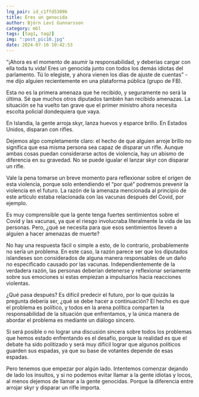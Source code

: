 ```yaml
---
lng_pair: id_c1ffd5309b
title: Eres un genocida
author: Björn Leví Gunnarsson
category: mbl
tags: [tag1, tag2]
img: ":post_pic10.jpg"
date: 2024-07-16 10:42:53
---
```

“¡Ahora es el momento de asumir la responsabilidad, y deberías cargar con ella toda tu vida! Eres un genocida junto con todos los demás idiotas del parlamento. Tú lo elegiste, y ahora vienen los días de ajuste de cuentas” - me dijo alguien recientemente en una plataforma pública (grupo de FB).

Esta no es la primera amenaza que he recibido, y seguramente no será la última. Sé que muchos otros diputados también han recibido amenazas. La situación se ha vuelto tan grave que el primer ministro ahora necesita escolta policial dondequiera que vaya.

En Islandia, la gente arroja skyr, lanza huevos y esparce brillo. En Estados Unidos, disparan con rifles.

Dejemos algo completamente claro: el hecho de que alguien arroje brillo no significa que esa misma persona sea capaz de disparar un rifle. Aunque ambas cosas puedan considerarse actos de violencia, hay un abismo de diferencia en su gravedad. No se puede igualar el lanzar skyr con disparar un rifle.

Vale la pena tomarse un breve momento para reflexionar sobre el origen de esta violencia, porque solo entendiendo el “por qué” podremos prevenir la violencia en el futuro. La razón de la amenaza mencionada al principio de este artículo estaba relacionada con las vacunas después del Covid, por ejemplo.

Es muy comprensible que la gente tenga fuertes sentimientos sobre el Covid y las vacunas, ya que el riesgo involucraba literalmente la vida de las personas. Pero, ¿qué se necesita para que esos sentimientos lleven a alguien a hacer amenazas de muerte?

No hay una respuesta fácil o simple a esto, de lo contrario, probablemente no sería un problema. En este caso, la razón parece ser que los diputados islandeses son considerados de alguna manera responsables de un daño no especificado causado por las vacunas. Independientemente de la verdadera razón, las personas deberían detenerse y reflexionar seriamente sobre sus emociones si estas empiezan a impulsarlos hacia reacciones violentas.

¿Qué pasa después? Es difícil predecir el futuro, por lo que quizás la pregunta debería ser, ¿qué se debe hacer a continuación? El hecho es que el problema es político, y todos en la arena política comparten la responsabilidad de la situación que enfrentamos, y la única manera de abordar el problema es mediante un diálogo sincero.

Si será posible o no lograr una discusión sincera sobre todos los problemas que hemos estado enfrentando es el desafío, porque la realidad es que el debate ha sido politizado y será muy difícil lograr que algunos políticos guarden sus espadas, ya que su base de votantes depende de esas espadas.

Pero tenemos que empezar por algún lado. Intentemos comenzar dejando de lado los insultos, y si no podemos evitar llamar a la gente idiotas y locos, al menos dejemos de llamar a la gente genocidas. Porque la diferencia entre arrojar skyr y disparar un rifle importa.
